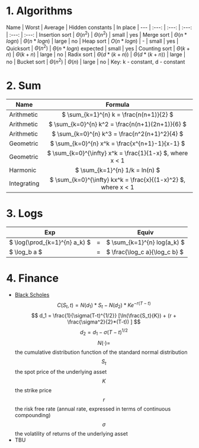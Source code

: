 # 1. Algorithms

Name | Worst | Average | Hidden constants | In place |
 --- | :---: | :---: | :---: | :---: | :---: |
Insertion sort | $\Theta(n^2)$ | $\Theta(n^2)$ | small | yes |
Merge sort | $\Theta(n*log n)$ | $\Theta(n*log n)$ | large | no |
Heap sort | $O(n*log n)$ | - | small | yes |
Quicksort | $\Theta(n^2)$ | $\Theta(n*log n)$ expected | small | yes |
Counting sort | $\Theta(k+n)$ | $\Theta(k+n)$ | large | no |
Radix sort | $\Theta(d*(k+n))$ | $\Theta(d*(k+n))$ | large | no |
Bucket sort | $\Theta(n^2)$ | $\Theta(n)$ | large | no |
Key: k - constant, d - constant


# 2. Sum
Name | Formula |
 --- | :---: |
 Arithmetic | $ \sum_{k=1}^{n} k = \frac{n(n+1)}{2} $ |
 Arithmetic | $ \sum_{k=0}^{n} k^2 = \frac{n(n+1)(2n+1)}{6} $ |
 Arithmetic | $ \sum_{k=0}^{n} k^3 = \frac{n^2(n+1)^2}{4} $ |
 Geometric | $ \sum_{k=0}^{n} x^k = \frac{x^{n+1}-1}{x-1} $ |
 Geometric | $ \sum_{k=0}^{\infty} x^k = \frac{1}{1-x} $, where x < 1 |
 Harmonic | $ \sum_{k=1}^{n} 1/k = ln(n) $ |
 Integrating | $ \sum_{k=0}^{\infty} kx^k = \frac{x}{(1-x)^2} $, where x < 1 |
 
 # 3. Logs
 Exp |  | Equiv |
 --- | :---: | --- |
 $ \log(\prod_{k=1}^{n} a_k) $ | = | $ \sum_{k=1}^{n} log(a_k) $ |
 $ \log_b a $ | = | $ \frac{\log_c a}{\log_c b} $ |

 # 4. Finance
 - [Black Scholes](https://en.wikipedia.org/wiki/Black%E2%80%93Scholes_model)
$$ C(S_t, t) = N(d_1)*S_t - N(d_2)*Ke^{-r(T-t)} $$
$$ d_1 = \frac{1}{\sigma(T-t)^{1/2}} 
    [\ln(\frac{S_t}{K}) + (r + \frac{\sigma^2}{2}*(T-t)) ]  $$
$$ d_2 = d_1 - \sigma(T-t)^{1/2}  $$
$$ N(\cdot ) = $$
the cumulative distribution function of the standard normal distribution
$$ {\displaystyle S_{t}} $$
the spot price of the underlying asset
$$ {\displaystyle K} $$
the strike price
$$ {\displaystyle r} $$
the risk free rate (annual rate, expressed in terms of continuous compounding)
$$ {\displaystyle \sigma } $$ 
the volatility of returns of the underlying asset
- TBU
    